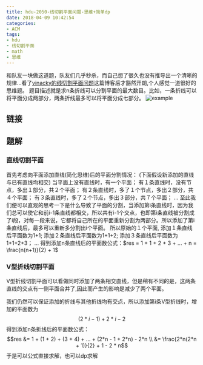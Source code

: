 ```yaml
---
title: hdu-2050-线切割平面问题-思维+简单dp
date: 2018-04-09 10:42:54
categories:
- ACM
tags:
- hdu
- 线切割平面
- math
- 思维
---
```

和队友一块做这道题，队友们几乎秒杀，而自己想了很久也没有推导出一个清晰的规律...看了[vinacky的线切割平面问题](https://blog.csdn.net/vinacky/article/details/8958326)这篇博客后才豁然开朗,个人感觉一道很好的思维题。
题目描述就是求n条折线可以分割平面的最大数目。比如，一条折线可以将平面分成两部分，两条折线最多可以将平面分成七部分。
![example](/line.jpg)

## 链接

## 题解
### 直线切割平面
首先考虑向平面添加直线(简化思维)后的平面分割情况：
(下面假设新添加的直线与已有直线均相交)
当平面上没有直线时，有一个平面；
有１条直线时，没有节点，多出１部分，共２个平面；
有２条直线时，多了１个节点，多出２部分，共４个平面；
有３条直线时，多了２个节点，多出３部分，共７个平面；
...
至此我们便可以直观的思考一下是什么导致了平面的分割，当添加第i条直线时，因为我们总可以使它和前i-1条直线都相交，所以共有i-1个交点，也即第i条直线被分割成了i段，对每一段来说，它都将自己所在的平面重新分割为两部分。所以添加了第i条直线后，最多可以重新多分割出i个平面。
所以原始的１个平面,
添加１条直线后平面数为1+1;
添加２条直线后平面数为1+1+2;
添加３条直线后平面数为1+1+2+3；
...
得到添加n条直线后的平面数公式：$res = 1 + 1 + 2 + 3 + ... + n = \frac{n(n+1)}{2} + 1$
### V型折线切割平面
V型折线切割平面可以看做同时添加了两条相交直线，但是稍有不同的是，这两条直线的交点有一侧平面合并了,因此而产生的影响是减少了两个平面。

我们仍然可以保证添加的折线与其他折线均有交点，所以添加第i条V型折线时，增加的平面数为$$(2*i - 1) + 2*i - 2$$
得到添加n条折线后的平面数公式：$$res &= 1 + (1 + 2) + (3 + 4) + ... + (2*n - 1 + 2*n) - 2*n \\ 
&= \frac{2*n(2*n + 1)}{2} + 1 - 2 * n$$
于是可以公式直接求解，也可以dp求解
